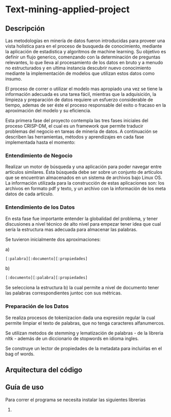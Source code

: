 # Text-mining-applied-project

## Descripción

Las metodologías en minería de datos fueron introducidas para proveer una vista holistica para en el proceso
de busqueda de conocimiento, mediante la aplicación de estadistica y algoritmos de machine learning. Su objetivo es definir un flujo generico, comenzando con la determinación de preguntas relevantes, lo que lleva al procesamiento de los datos en bruto y a menudo no estructurados y en ultima instancia descubrir nuevo conocimiento mediante la implementación de modelos que utilizan estos datos como insumo.

El proceso de correr o utilizar el modelo mas apropiado una vez se tiene la información adecuada es una tarea fácil, mientras que la adquisición, la limpieza y preparación de datos requiere un esfuerzo considerable de tiempo, ademas de ser éste el proceso responsable del exito o fracaso en la aproximación del modelo y su eficiencia.

Esta primera fase del proyecto contempla las tres fases iniciales del proceso CRISP-DM, el cual es un framework que permite traducir problemas del negocio en tareas de mineria de datos. A continuación se describen las herramientas, métodos y aprendizajes en cada fase implementada hasta el momento:

### Entendimiento de Negocio

Realizar un motor de búsqueda y una aplicación para poder navegar entre artículos similares. Ésta búsqueda debe ser sobre un conjunto de artículos que se encuentran almacenados en un sistema de archivos bajo Linux OS. La información utilizada para la construcción de estas aplicaciones son: los archivos en formato pdf y texto, y un archivo con la información de los meta datos de cada artículo.

### Entendimiento de los Datos

En esta fase fue importante entender la globalidad del problema, y tener discusiones a nivel técnico de alto nivel para empezar tener idea que cual sería la estructura mas adecuada para almacenar las palabras.

Se tuvieron inicialmente dos aproximaciones:



a)

```python
[:palabra][:documento][:propiedades]
```

b) 

```python
[:documento][:palabra][:propiedades]
```
Se selecciona la estructura b) la cual permite a nivel de documento tener las palabras correspondientes juntoc con sus métricas.

### Preparación de los Datos

Se realiza procesos de tokenizacion dada una expresión regular la cual permite limpiar el texto de palabras, que no tenga caracteres alfanumercos. 

Se utilizan metodos de stemming y lematización de palabras - de la libreria nltk - además de un diccionario de stopwords en idioma ingles.

Se construye un lector de propiedades de la metadata para incluirlas en el bag of words.

## Arquitectura del código 

## Guía de uso

Para correr el programa se necesita instalar las siguientes librerias

1. 

